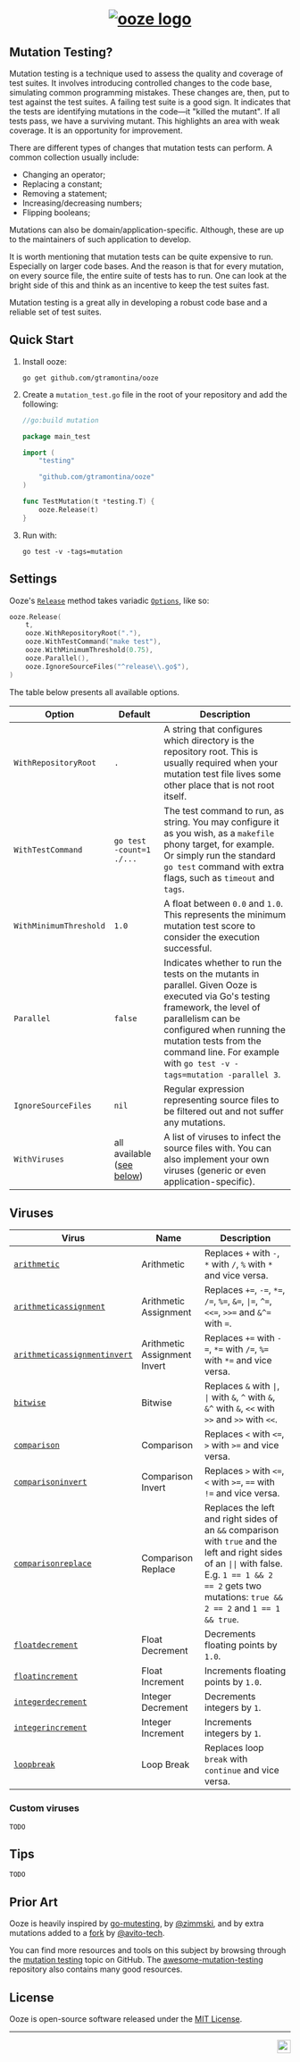 <h1 align="center">
<a href="https://github.com/gtramontina/ooze">
	<img src="https://gist.githubusercontent.com/gtramontina/602897948a0699e627a15be882ef0af9/raw/81e944c1c7e65666a3c75bbfc398c53a9ea1bb2a/ooze.svg" alt="ooze logo">
</a>
</h1>

## Mutation Testing?

Mutation testing is a technique used to assess the quality and coverage of test suites. It involves introducing controlled changes to the code base, simulating common programming mistakes. These changes are, then, put to test against the test suites. A failing test suite is a good sign. It indicates that the tests are identifying mutations in the code—it "killed the mutant". If all tests pass, we have a surviving mutant. This highlights an area with weak coverage. It is an opportunity for improvement.

There are different types of changes that mutation tests can perform. A common collection usually include:

* Changing an operator;
* Replacing a constant;
* Removing a statement;
* Increasing/decreasing numbers;
* Flipping booleans;

Mutations can also be domain/application-specific. Although, these are up to the maintainers of such application to develop.

It is worth mentioning that mutation tests can be quite expensive to run. Especially on larger code bases. And the reason is that for every mutation, on every source file, the entire suite of tests has to run. One can look at the bright side of this and think as an incentive to keep the test suites fast.

Mutation testing is a great ally in developing a robust code base and a reliable set of test suites.

## Quick Start

1. Install ooze:

	```shell
	go get github.com/gtramontina/ooze
	```

2. Create a `mutation_test.go` file in the root of your repository and add the following:

	```go
	//go:build mutation

	package main_test

	import (
		"testing"

		"github.com/gtramontina/ooze"
	)

	func TestMutation(t *testing.T) {
		ooze.Release(t)
	}
	```

3. Run with:

	```shell
	go test -v -tags=mutation
	```

## Settings

Ooze's [`Release`](release.go) method takes variadic [`Options`](options.go), like so:

```go
ooze.Release(
	t,
	ooze.WithRepositoryRoot("."),
	ooze.WithTestCommand("make test"),
	ooze.WithMinimumThreshold(0.75),
	ooze.Parallel(),
	ooze.IgnoreSourceFiles("^release\\.go$"),
)
```

The table below presents all available options.

| Option                 | Default                               | Description                                                                                                                                                                                                                                                                   |
|------------------------|---------------------------------------|-------------------------------------------------------------------------------------------------------------------------------------------------------------------------------------------------------------------------------------------------------------------------------|
| `WithRepositoryRoot`   | `.`                                   | A string that configures which directory is the repository root. This is usually required when your mutation test file lives some other place that is not root itself.                                                                                                        |
| `WithTestCommand`      | `go test -count=1 ./...`              | The test command to run, as string. You may configure it as you wish, as a `makefile` phony target, for example. Or simply run the standard `go test` command with extra flags, such as `timeout` and `tags`.                                                                 |
| `WithMinimumThreshold` | `1.0`                                 | A float between `0.0` and `1.0`. This represents the minimum mutation test score to consider the execution successful.                                                                                                                                                        |
| `Parallel`             | `false`                               | Indicates whether to run the tests on the mutants in parallel. Given Ooze is executed via Go's testing framework, the level of parallelism can be configured when running the mutation tests from the command line. For example with `go test -v -tags=mutation -parallel 3`. |
| `IgnoreSourceFiles`    | `nil`                                 | Regular expression representing source files to be filtered out and not suffer any mutations.                                                                                                                                                                                 |
| `WithViruses`          | all available ([see below](#Viruses)) | A list of viruses to infect the source files with. You can also implement your own viruses (generic or even application-specific).                                                                                                                                            |

## Viruses

| Virus                                                                                            | Name                         | Description                                                                                                                                                                                                                     |
|--------------------------------------------------------------------------------------------------|------------------------------|---------------------------------------------------------------------------------------------------------------------------------------------------------------------------------------------------------------------------------|
| [`arithmetic`](viruses/arithmetic/arithmetic.go)                                                 | Arithmetic                   | Replaces `+` with `-`, `*` with `/`, `%` with `*` and vice versa.                                                                                                                                                               |
| [`arithmeticassignment`](viruses/arithmeticassignment/arithmeticassignment.go)                   | Arithmetic Assignment        | Replaces `+=`, `-=`, `*=`, `/=`, `%=`, `&=`, <code>&#124;=</code>, `^=`, `<<=`, `>>=` and `&^=` with `=`.                                                                                                                       |
| [`arithmeticassignmentinvert`](viruses/arithmeticassignmentinvert/arithmeticassignmentinvert.go) | Arithmetic Assignment Invert | Replaces `+=` with `-=`, `*=` with `/=`, `%=` with `*=` and vice versa.                                                                                                                                                         |
| [`bitwise`](viruses/bitwise/bitwise.go)                                                          | Bitwise                      | Replaces `&` with <code>&#124;</code>, <code>&#124;</code> with `&`, `^` with `&`, `&^` with `&`, `<<` with `>>` and `>>` with `<<`.                                                                                            |
| [`comparison`](viruses/comparison/comparison.go)                                                 | Comparison                   | Replaces `<` with `<=`, `>` with `>=` and vice versa.                                                                                                                                                                           |
| [`comparisoninvert`](viruses/comparisoninvert/comparisoninvert.go)                               | Comparison Invert            | Replaces `>` with `<=`, `<` with `>=`, `==` with `!=` and vice versa.                                                                                                                                                           |
| [`comparisonreplace`](viruses/comparisonreplace/comparisonreplace.go)                            | Comparison Replace           | Replaces the left and right sides of an `&&` comparison with `true` and the left and right sides of an <code>&#124;&#124;</code> with false. E.g. `1 == 1 && 2 == 2` gets two mutations: `true && 2 == 2` and `1 == 1 && true`. |
| [`floatdecrement`](viruses/floatdecrement/floatdecrement.go)                                     | Float Decrement              | Decrements floating points by `1.0`.                                                                                                                                                                                            |
| [`floatincrement`](viruses/floatincrement/floatincrement.go)                                     | Float Increment              | Increments floating points by `1.0`.                                                                                                                                                                                            |
| [`integerdecrement`](viruses/integerdecrement/integerdecrement.go)                               | Integer Decrement            | Decrements integers by `1`.                                                                                                                                                                                                     |
| [`integerincrement`](viruses/integerincrement/integerincrement.go)                               | Integer Increment            | Increments integers by `1`.                                                                                                                                                                                                     |
| [`loopbreak`](viruses/loopbreak/loopbreak.go)                                                    | Loop Break                   | Replaces loop `break` with `continue` and vice versa.                                                                                                                                                                           |

### Custom viruses

`TODO`

## Tips

`TODO`

## Prior Art

Ooze is heavily inspired by [go-mutesting](https://github.com/zimmski/go-mutesting), by [@zimmski](https://github.com/zimmski), and by extra mutations added to a [fork](https://github.com/avito-tech/go-mutesting) by [@avito-tech](https://github.com/avito-tech).

You can find more resources and tools on this subject by browsing through the [mutation testing](https://github.com/topics/mutation-testing) topic on GitHub. The [awesome-mutation-testing](https://github.com/theofidry/awesome-mutation-testing) repository also contains many good resources.

## License

Ooze is open-source software released under the [MIT License](LICENSE).

---

<a href="https://github.com/gtramontina/ooze">
	<img src="https://gist.githubusercontent.com/gtramontina/b9e3bbd944cd9dd60f05f4b6e85ef4e6/raw/cba36a00f58cb34bf4ac0f2bc0da7bc0ef3d088c/ooze.logo.svg" width="24" align="right" alt="ooze icon">
</a>
